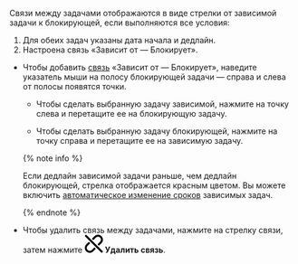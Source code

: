 Связи между задачами отображаются в виде стрелки от зависимой задачи к блокирующей, если выполняются все условия:

   1. Для обеих задач указаны дата начала и дедлайн.
   1. Настроена связь «Зависит от — Блокирует».

* Чтобы добавить [связь](../../tracker/user/links.md) «Зависит от — Блокирует», наведите указатель мыши на полосу блокирующей задачи — справа и слева от полосы появятся точки. 
   
   * Чтобы сделать выбранную задачу зависимой, нажмите на точку слева и перетащите ее на блокирующую задачу. 

   * Чтобы сделать выбранную задачу блокирующей, нажмите на точку справа и перетащите ее на зависимую задачу.
   
   {% note info %}

   Если дедлайн зависимой задачи раньше, чем дедлайн блокирующей, стрелка отображается красным цветом. Вы можете включить [автоматическое изменение сроков](#timing) зависимых задач.

   {% endnote %}

* Чтобы удалить связь между задачами, нажмите на стрелку связи, затем нажмите ![](../../_assets/tracker/svg/del-link.svg) **Удалить связь**.
